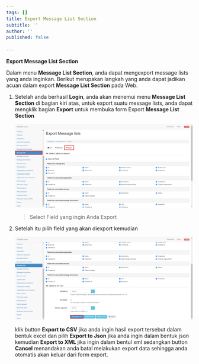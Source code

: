 ```yaml
---
tags: []
title: Export Message List Section
subtitle: ''
author: ''
published: false

---
```

**Export Message List Section**

Dalam menu **Message List Section**, anda dapat mengexport message lists yang anda inginkan. Berikut merupakan langkah yang anda dapat jadikan acuan dalam export **Message List Section** pada Web.

1. Setelah anda berhasil **Login**, anda akan menemui menu **Message List Section** di bagian kiri atas, untuk export suatu message lists, anda dapat mengklik bagian **Export** untuk membuka form Export **Message List Section**

   ![](/uploads/messagelists3.PNG)

   > Select Field yang ingin Anda Export
2. Setelah itu pilih field yang akan diexport kemudian

   ![](/uploads/messagelists4.PNG)

   klik button **Export to CSV** jika anda ingin hasil export tersebut dalam bentuk excel dan pilih **Export to Json** jika anda ingin dalam bentuk json kemudian **Export to XML** jika ingin dalam bentul xml sedangkan button **Cancel** menandakan anda batal melakukan export data sehingga anda otomatis akan keluar dari form export.